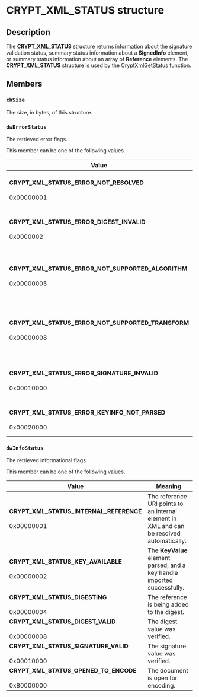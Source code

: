 # CRYPT_XML_STATUS structure

## Description

The **CRYPT_XML_STATUS** structure returns information about the signature validation status,
summary status information about a **SignedInfo** element, or summary status information
about an array of **Reference** elements. The **CRYPT_XML_STATUS** structure is used by the [CryptXmlGetStatus](https://learn.microsoft.com/windows/desktop/api/cryptxml/nf-cryptxml-cryptxmlgetstatus) function.

## Members

### `cbSize`

The size, in bytes, of this structure.

### `dwErrorStatus`

The retrieved error flags.

This member can be one of the following values.

| Value | Meaning |
| --- | --- |
| **CRYPT_XML_STATUS_ERROR_NOT_RESOLVED**<br><br>0x00000001 | One of the references could not be resolved. |
| **CRYPT_XML_STATUS_ERROR_DIGEST_INVALID**<br><br>0x0000002 | The digest value could not be verified. |
| **CRYPT_XML_STATUS_ERROR_NOT_SUPPORTED_ALGORITHM**<br><br>0x00000005 | One of the algorithm URIs specified in XML is not supported. |
| **CRYPT_XML_STATUS_ERROR_NOT_SUPPORTED_TRANSFORM**<br><br>0x00000008 | One of the transform URIs specified in XML is not supported. |
| **CRYPT_XML_STATUS_ERROR_SIGNATURE_INVALID**<br><br>0x00010000 | The signature value could not be verified. |
| **CRYPT_XML_STATUS_ERROR_KEYINFO_NOT_PARSED**<br><br>0x00020000 | Unable to parse the **KeyInfo** element. |

### `dwInfoStatus`

The retrieved informational flags.

This member can be one of the following values.

| Value | Meaning |
| --- | --- |
| **CRYPT_XML_STATUS_INTERNAL_REFERENCE**<br><br>0x00000001 | The reference URI points to an internal element in XML and can be resolved automatically. |
| **CRYPT_XML_STATUS_KEY_AVAILABLE**<br><br>0x00000002 | The **KeyValue** element parsed, and a key handle imported successfully. |
| **CRYPT_XML_STATUS_DIGESTING**<br><br>0x00000004 | The reference is being added to the digest. |
| **CRYPT_XML_STATUS_DIGEST_VALID**<br><br>0x00000008 | The digest value was verified. |
| **CRYPT_XML_STATUS_SIGNATURE_VALID**<br><br>0x00010000 | The signature value was verified. |
| **CRYPT_XML_STATUS_OPENED_TO_ENCODE**<br><br>0x80000000 | The document is open for encoding. |